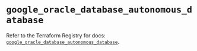 # `google_oracle_database_autonomous_database`

Refer to the Terraform Registry for docs: [`google_oracle_database_autonomous_database`](https://registry.terraform.io/providers/hashicorp/google-beta/6.40.0/docs/resources/google_oracle_database_autonomous_database).
